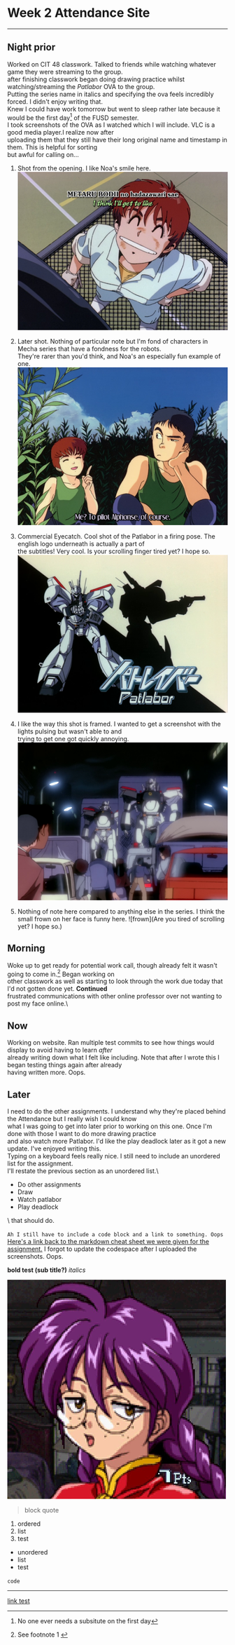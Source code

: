 # Week 2 Attendance Site
---
## Night prior
Worked on CIT 48 classwork. Talked to friends while watching whatever game they were streaming to the group. \
after finishing classwork began doing drawing practice whilst watching/streaming the *Patlabor* OVA to the group. \
Putting the series name in italics and specifying the ova feels incredibly forced. I didn't enjoy writing that. \
Knew I could have work tomorrow but went to sleep rather late because it would be the first day[^1] of the FUSD semester. \
I took screenshots of the OVA as I watched which I will include. VLC is a good media player.I realize now after \
uploading them that they still have their long original name and timestamp in them. This is helpful for sorting \
but awful for calling on...

1.  Shot from the opening. I like Noa's smile here.
![opening](w2/vlcsnap-2025-08-18-14h17m26s385.png)

2. Later shot. Nothing of particular note but I'm fond of characters in Mecha series that have a fondness for the robots.\
They're rarer than you'd think, and Noa's an especially fun example of one. 
![grasscutting](w2/vlcsnap-2025-08-18-14h36m49s490.png)

3. Commercial Eyecatch. Cool shot of the Patlabor in a firing pose. The english logo underneath is actually a part of\
the subtitles! Very cool. Is your scrolling finger tired yet? I hope so.
![eyecatch](w2/vlcsnap-2025-08-18-14h37m53s944.png)

4. I like the way this shot is framed. I wanted to get a screenshot with the lights pulsing but wasn't able to and \
trying to get one got quickly annoying. 
![stand](w2/vlcsnap-2025-08-18-14h48m18s728.png)

5. Nothing of note here compared to anything else in the series. I think the small frown on her face is funny here.
![frown](Are you tired of scrolling yet? I hope so.)

## Morning
Woke up to get ready for potential work call, though already felt it wasn't going to come in.[^2] Began working on \
other classwork as well as starting to look through the work due today that I'd not gotten done yet. **Continued** \
frustrated communications with other online professor over not wanting to post my face online.\

## Now
Working on website. Ran multiple test commits to see how things would display to avoid having to learn *after* \
already writing down what I felt like including. Note that after I wrote this I began testing things again after already\
having written more. Oops.

## Later
I need to do the other assignments. I understand why they're placed behind the Attendance but I really wish I could know \
what I was going to get into later prior to working on this one. Once I'm done with those I want to do more drawing practice \
and also watch more Patlabor. I'd like the play deadlock later as it got a new update. I've enjoyed writing this. \
Typing on a keyboard feels really nice. I still need to include an unordered list for the assignment. \
I'll restate the previous section as an unordered list.\

- Do other assignments
- Draw
- Watch patlabor
- Play deadlock

\ 
that should do.

`Ah I still have to include a code block and a link to something. Oops `
[Here's a link back to the markdown cheat sheet we were given for the assignment.](https://www.markdownguide.org/cheat-sheet/)
I forgot to update the codespace after I uploaded the screenshots. Oops.

**bold test (sub title?)**
 *italics*
 
![kohran](kohran.png "kohran alt text")
 >block quote

 1. ordered
 2. list
 3. test

 - unordered 
 - list
 - test

 `code`

 ---

 [link test](https://www.markdownguide.org/cheat-sheet/)

 [^1]: No one ever needs a subsitute on the first day
 [^2]: See footnote 1 [^1]